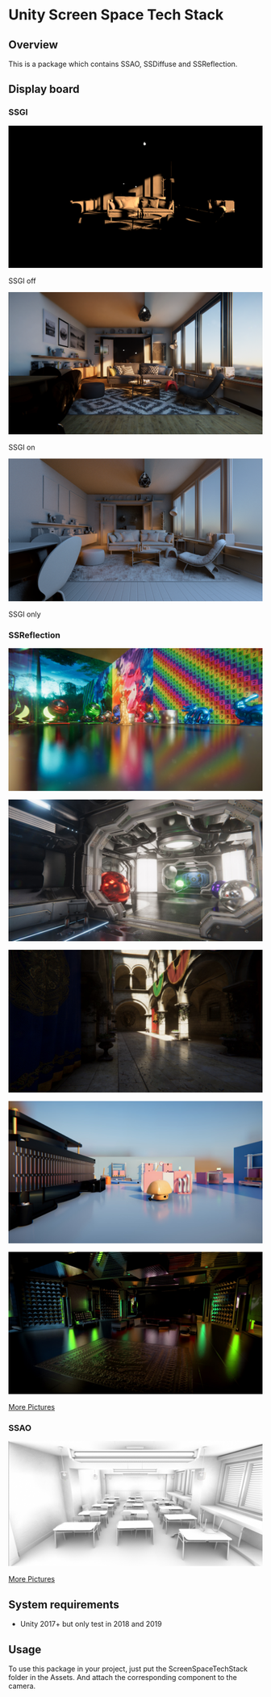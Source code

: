 

# Unity Screen Space Tech Stack

## Overview

This is a package which contains SSAO, SSDiffuse and SSReflection.

## Display board

### SSGI

![without SSGI](./Pics/SSGI/1.png)

SSGI off

![2](./Pics/SSGI/2.png)

SSGI on

![5](./Pics/SSGI/5.png)

SSGI only

### SSReflection

![03](./Pics/SSR/03.jpg)

![06](./Pics/SSR/06.jpg)

![09](./Pics/SSR/09.jpg)

![12](./Pics/SSR/12.jpg)

![14](./Pics/SSR/14.jpg)

[More Pictures](./Pics/SSGI)

### SSAO

![Uinty_CustomSSAO_01](./Pics/SSAO/Uinty_CustomSSAO_01.png)

[More Pictures](./Pics/SSAO)

## System requirements

* Unity 2017+ but only test in 2018 and 2019

## Usage

To use this package in your project, just put the ScreenSpaceTechStack folder in the Assets. And attach the corresponding component to the camera.
